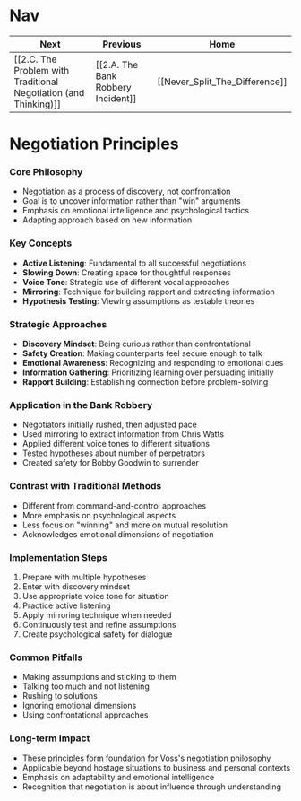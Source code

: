 # Nav 

| Next                                                             | Previous                           | Home                           |
| ---------------------------------------------------------------- | ---------------------------------- | ------------------------------ |
| [[2.C. The Problem with Traditional Negotiation (and Thinking)]] | [[2.A. The Bank Robbery Incident]] | [[Never_Split_The_Difference]] |
# Negotiation Principles




### Core Philosophy
- Negotiation as a process of discovery, not confrontation
- Goal is to uncover information rather than "win" arguments
- Emphasis on emotional intelligence and psychological tactics
- Adapting approach based on new information

### Key Concepts
- **Active Listening**: Fundamental to all successful negotiations
- **Slowing Down**: Creating space for thoughtful responses
- **Voice Tone**: Strategic use of different vocal approaches
- **Mirroring**: Technique for building rapport and extracting information
- **Hypothesis Testing**: Viewing assumptions as testable theories

### Strategic Approaches
- **Discovery Mindset**: Being curious rather than confrontational
- **Safety Creation**: Making counterparts feel secure enough to talk
- **Emotional Awareness**: Recognizing and responding to emotional cues
- **Information Gathering**: Prioritizing learning over persuading initially
- **Rapport Building**: Establishing connection before problem-solving

### Application in the Bank Robbery
- Negotiators initially rushed, then adjusted pace
- Used mirroring to extract information from Chris Watts
- Applied different voice tones to different situations
- Tested hypotheses about number of perpetrators
- Created safety for Bobby Goodwin to surrender

### Contrast with Traditional Methods
- Different from command-and-control approaches
- More emphasis on psychological aspects
- Less focus on "winning" and more on mutual resolution
- Acknowledges emotional dimensions of negotiation

### Implementation Steps
1. Prepare with multiple hypotheses
2. Enter with discovery mindset
3. Use appropriate voice tone for situation
4. Practice active listening
5. Apply mirroring technique when needed
6. Continuously test and refine assumptions
7. Create psychological safety for dialogue

### Common Pitfalls
- Making assumptions and sticking to them
- Talking too much and not listening
- Rushing to solutions
- Ignoring emotional dimensions
- Using confrontational approaches

### Long-term Impact
- These principles form foundation for Voss's negotiation philosophy
- Applicable beyond hostage situations to business and personal contexts
- Emphasis on adaptability and emotional intelligence
- Recognition that negotiation is about influence through understanding